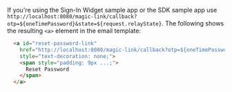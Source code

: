 If you're using the Sign-In Widget sample app or the SDK sample app use `http://localhost:8080/magic-link/callback?otp=${oneTimePassword}&state=${request.relayState}`. The following shows the resulting `<a>` element in the email template:

```html
  <a id="reset-password-link"
    href="http://localhost:8080/magic-link/callback?otp=${oneTimePassword}&state=${request.relayState}"
    style="text-decoration: none;">
    <span style="padding: 9px ...;">
      Reset Password
    </span>
  </a>
```
